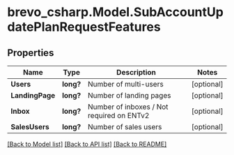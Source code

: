 # brevo_csharp.Model.SubAccountUpdatePlanRequestFeatures
## Properties

Name | Type | Description | Notes
------------ | ------------- | ------------- | -------------
**Users** | **long?** | Number of multi-users | [optional] 
**LandingPage** | **long?** | Number of landing pages | [optional] 
**Inbox** | **long?** | Number of inboxes / Not required on ENTv2 | [optional] 
**SalesUsers** | **long?** | Number of sales users | [optional] 

[[Back to Model list]](../README.md#documentation-for-models) [[Back to API list]](../README.md#documentation-for-api-endpoints) [[Back to README]](../README.md)

